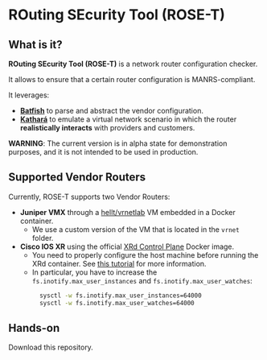 # ROuting SEcurity Tool (ROSE-T)

## What is it?
**ROuting SEcurity Tool (ROSE-T)** is a network router configuration checker.

It allows to ensure that a certain router configuration is MANRS-compliant.

It leverages:
* __[Batfish](https://github.com/batfish/batfish)__ to parse and abstract the vendor configuration.
* __[Kathará](https://github.com/KatharaFramework/Kathara)__ to emulate a virtual network scenario in which the router **realistically interacts** with providers and customers.

**WARNING**: The current version is in alpha state for demonstration purposes, and it is not intended to be used in production.

## Supported Vendor Routers
Currently, ROSE-T supports two Vendor Routers:
- **Juniper VMX** through a [hellt/vrnetlab](https://github.com/hellt/vrnetlab) VM embedded in a Docker container. 
  - We use a custom version of the VM that is located in the `vrnet` folder.
- **Cisco IOS XR** using the official [XRd Control Plane](https://software.cisco.com/download/home/286331236/type/280805694) Docker image.
  - You need to properly configure the host machine before running the XRd container. See [this tutorial](https://xrdocs.io/virtual-routing/tutorials/2022-08-22-setting-up-host-environment-to-run-xrd/) for more information.
  - In particular, you have to increase the `fs.inotify.max_user_instances` and `fs.inotify.max_user_watches`:
    ```bash
      sysctl -w fs.inotify.max_user_instances=64000
      sysctl -w fs.inotify.max_user_watches=64000
    ```


## Hands-on

Download this repository.

